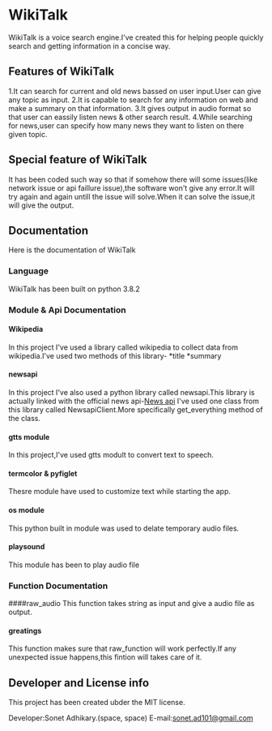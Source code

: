 # WikiTalk

WikiTalk is a voice search engine.I've created this for helping people quickly search and getting information in a concise way.

## Features of WikiTalk
1.It can search for current and old news bassed on user input.User can give any topic as input.
2.It is capable to search for any information on web and make a summary on that information.
3.It gives output in audio format so that user can eassily listen news & other search result.
4.While searching for news,user can specify how many news they want to listen on there given topic.

## Special feature of WikiTalk
It has been coded such way so that if somehow there will some issues(like network issue or api faillure issue),the software won't give any error.It will try again and again untill the issue will solve.When it can solve the issue,it will give the output.

## Documentation
Here is the documentation of WikiTalk

### Language
WikiTalk has been built on python 3.8.2

### Module &  Api Documentation

#### Wikipedia
In this project I've used a library called wikipedia to collect data from wikipedia.I've used two methods of this library-
*title
*summary

#### newsapi
In this project I've also used a python library called newsapi.This library is actually linked with the official news api-[News api](https://newsapi.org/)
I've used one class from this library called NewsapiClient.More specifically get_everything method of the class.

#### gtts module
In this project,I've used gtts modult to convert text to speech.

#### termcolor & pyfiglet
Thesre module have used to customize text while starting the app.

#### os module
This python built in module was used to delate temporary audio files.

#### playsound
This module has been to play audio file 


### Function Documentation

####raw_audio
This function takes string as input and give a audio file as output.

#### greatings
This function makes sure that raw_function will work perfectly.If any unexpected issue happens,this fintion will takes care of it.


## Developer and License info
This project has been created ubder the MIT license.

Developer:Sonet Adhikary.(space, space)
 E-mail:sonet.ad101@gmail.com


